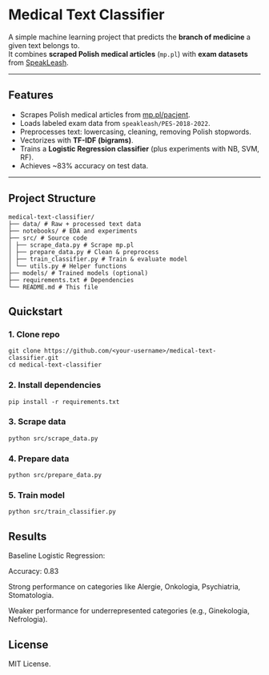 #  Medical Text Classifier

A simple machine learning project that predicts the **branch of medicine** a given text belongs to.  
It combines **scraped Polish medical articles** (`mp.pl`) with **exam datasets** from [SpeakLeash](https://huggingface.co/speakleash).

---

## Features
- Scrapes Polish medical articles from [mp.pl/pacjent](https://www.mp.pl/pacjent/).
- Loads labeled exam data from `speakleash/PES-2018-2022`.
- Preprocesses text: lowercasing, cleaning, removing Polish stopwords.
- Vectorizes with **TF-IDF (bigrams)**.
- Trains a **Logistic Regression classifier** (plus experiments with NB, SVM, RF).
- Achieves ~83% accuracy on test data.

---

##  Project Structure
```
medical-text-classifier/
├── data/ # Raw + processed text data
├── notebooks/ # EDA and experiments
├── src/ # Source code
│ ├── scrape_data.py # Scrape mp.pl
│ ├── prepare_data.py # Clean & preprocess
│ ├── train_classifier.py # Train & evaluate model
│ └── utils.py # Helper functions
├── models/ # Trained models (optional)
├── requirements.txt # Dependencies
└── README.md # This file
```
## Quickstart

### 1. Clone repo
```
git clone https://github.com/<your-username>/medical-text-classifier.git
cd medical-text-classifier
```
### 2. Install dependencies
```
pip install -r requirements.txt
```
### 3. Scrape data
```
python src/scrape_data.py
```
### 4. Prepare data
```
python src/prepare_data.py
```
### 5. Train model
```
python src/train_classifier.py
```
## Results
Baseline Logistic Regression:

Accuracy: 0.83

Strong performance on categories like Alergie, Onkologia, Psychiatria, Stomatologia.

Weaker performance for underrepresented categories (e.g., Ginekologia, Nefrologia).

## License
MIT License.

